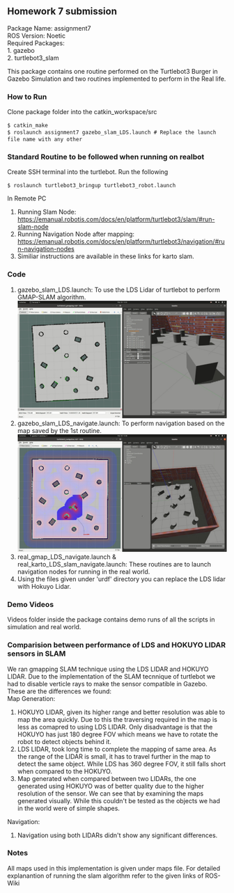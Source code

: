 ## Homework 7 submission

Package Name: assignment7<br>
ROS Version: Noetic<br>
Required Packages: <br>
	1. gazebo<br>
	2. turtlebot3_slam<br>

This package contains one routine performed on the Turtlebot3 Burger in Gazebo Simulation and two routines implemented to perform in the Real life.

### How to Run
Clone package folder into the catkin_workspace/src
```
$ catkin_make
$ roslaunch assignment7 gazebo_slam_LDS.launch # Replace the launch file name with any other
```
### Standard Routine to be followed when running on realbot
Create SSH terminal into the turtlebot. Run the following<br>
```
$ roslaunch turtlebot3_bringup turtlebot3_robot.launch
```
In Remote PC
1. Running Slam Node: https://emanual.robotis.com/docs/en/platform/turtlebot3/slam/#run-slam-node <br>
2. Running Navigation Node after mapping: https://emanual.robotis.com/docs/en/platform/turtlebot3/navigation/#run-navigation-nodes <br>
3. Similiar instructions are available in these links for karto slam.

### Code
1. gazebo_slam_LDS.launch: To use the LDS Lidar of turtlebot to perform GMAP-SLAM algorithm.
![](screenshot/gazebo_LDS_mapping.jpeg)
2. gazebo_slam_LDS_navigate.launch: To perform navigation based on the map saved by the 1st routine.
![](screenshot/gazebo_LDS_navigation.jpeg)
3. real_gmap_LDS_navigate.launch & real_karto_LDS_slam_navigate.launch: These routines are to launch navigation nodes for running in the real world.<br>
4. Using the files given under 'urdf' directory you can replace the LDS lidar with Hokuyo Lidar.

### Demo Videos
Videos folder inside the package contains demo runs of all the scripts in simulation and real world.

### Comparision between performance of LDS and HOKUYO LIDAR sensors in SLAM
We ran gmapping SLAM technique using the LDS LIDAR and HOKUYO LIDAR. Due to the implementation of the SLAM tecnnique of turtlebot we had to disable verticle rays to make the sensor compatible in Gazebo. These are the differences we found: <br>
Map Generation: <br>
1. HOKUYO LIDAR, given its higher range and better resolution was able to map the area quickly. Due to this the traversing required in the map is less as comapred to using LDS LIDAR. Only disadvantage is that the HOKUYO has just 180 degree FOV which means we have to rotate the robot to detect objects behind it.
2. LDS LIDAR, took long time to complete the mapping of same area. As the range of the LIDAR is small, it has to travel further in the map to detect the same object. While LDS has 360 degree FOV, it still falls short when compared to the HOKUYO.
3. Map generated when compared between two LIDARs, the one generated using HOKUYO was of better quality due to the higher resolution of the sensor. We can see that by examining the maps generated visually. While this couldn't be tested as the objects we had in the world were of simple shapes.

Navigation: <br>
1. Navigation using both LIDARs didn't show any significant differences.

### Notes
All maps used in this implementation is given under maps file. For detailed explanantion of running the slam algorithm refer to the given links of ROS-Wiki
